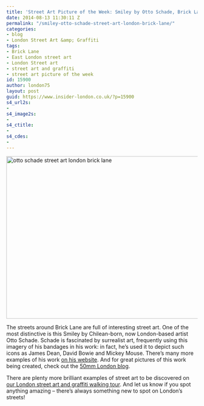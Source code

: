 ```yaml
---
title: 'Street Art Picture of the Week: Smiley by Otto Schade, Brick Lane'
date: 2014-08-13 11:30:11 Z
permalink: "/smiley-otto-schade-street-art-london-brick-lane/"
categories:
- blog
- London Street Art &amp; Graffiti
tags:
- Brick Lane
- East London street art
- London Street art
- street art and graffiti
- street art picture of the week
id: 15900
author: london75
layout: post
guid: https://www.insider-london.co.uk/?p=15900
s4_url2s:
- 
s4_image2s:
- 
s4_ctitle:
- 
s4_cdes:
- 
---
```


[<img class="size-full wp-image-15902 aligncenter" src="/wp-content/uploads/2014/08/ottoschade.jpg" alt="otto schade street art london brick lane" width="569" height="427" />](/wp-content/uploads/2014/08/ottoschade.jpg)
  
The streets around Brick Lane are full of interesting street art. One of the most distinctive is this Smiley by Chilean-born, now London-based artist Otto Schade. Schade is fascinated by surrealist art, frequently using this imagery of his bandages in his work: in fact, he&#8217;s used it to depict such icons as James Dean, David Bowie and Mickey Mouse. There&#8217;s many more examples of his work <a href="http://www.ottoschade.com/gallery/" target="_blank">on his website</a>. And for great pictures of this work being created, check out the <a href="http://50mmlondon.com/hoxton-based-artist-otto-schade-interview-featurette/" target="_blank">50mm London blog</a>.

There are plenty more brilliant examples of street art to be discovered on <a href="https://www.insider-london.co.uk/tours/street-art-tour-london/" target="_blank">our London street art and graffiti walking tour</a>. And let us know if you spot anything amazing &#8211; there&#8217;s always something new to spot on London&#8217;s streets!